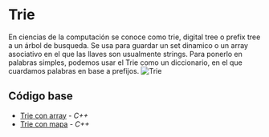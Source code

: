 # Trie
En ciencias de la computación se conoce como trie, digital tree o prefix tree a un árbol de busqueda. Se usa para guardar un set dinamico o un array asociativo en el que las llaves son usualmente strings.
Para ponerlo en palabras simples, podemos usar el Trie como un diccionario, en el que cuardamos palabras en base a prefijos.
![Trie](https://upload.wikimedia.org/wikipedia/commons/thumb/b/be/Trie_example.svg/1024px-Trie_example.svg.png)

## Código base
-  [Trie con array](https://github.com/NatiBilbao/AlgoritmicaII2022/blob/main/Contenido/Capitulo%201/Estructura_de_datos/Trie/trie_array.cpp) - _C++_
-  [Trie con mapa](https://github.com/NatiBilbao/AlgoritmicaII2022/blob/main/Contenido/Capitulo%201/Estructura_de_datos/Trie/trie_map.cpp) - _C++_
